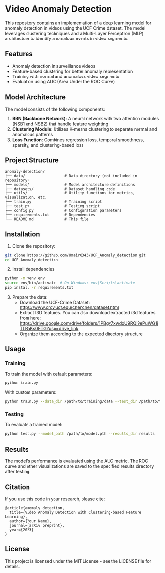 # Video Anomaly Detection

This repository contains an implementation of a deep learning model for anomaly detection in videos using the UCF Crime dataset. The model leverages clustering techniques and a Multi-Layer Perceptron (MLP) architecture to identify anomalous events in video segments.

## Features

- Anomaly detection in surveillance videos
- Feature-based clustering for better anomaly representation
- Training with normal and anomalous video segments
- Evaluation using AUC (Area Under the ROC Curve)

## Model Architecture

The model consists of the following components:

1. **BBN (Backbone Network)**: A neural network with two attention modules (NSB1 and NSB2) that handle feature weighting
2. **Clustering Module**: Utilizes K-means clustering to separate normal and anomalous patterns
3. **Loss Function**: Combines regression loss, temporal smoothness, sparsity, and clustering-based loss

## Project Structure

```
anomaly-detection/
├── data/                  # Data directory (not included in repository)
├── models/                # Model architecture definitions
├── datasets/              # Dataset handling code
├── utils/                 # Utility functions for metrics, visualization, etc.
├── train.py               # Training script
├── test.py                # Testing script
├── config.py              # Configuration parameters
├── requirements.txt       # Dependencies
└── README.md              # This file
```

## Installation

1. Clone the repository:
```bash
git clone https://github.com/Umair0343/UCF_Anomaly_detection.git
cd UCF_Anomaly_detection
```

2. Install dependencies:
```bash
python -m venv env
source env/bin/activate  # On Windows: env\Scripts\activate
pip install -r requirements.txt
```

3. Prepare the data:
   - Download the UCF-Crime Dataset: https://www.crcv.ucf.edu/chenchen/dataset.html
   - Extract I3D features. You can also download extracted i3d features from here: https://drive.google.com/drive/folders/1PBgv7xwdxU9RQI9ePuWG1jTLBaKs0ETG?usp=drive_link
   - Organize them according to the expected directory structure

## Usage

### Training

To train the model with default parameters:

```bash
python train.py
```

With custom parameters:

```bash
python train.py --data_dir /path/to/training/data --test_dir /path/to/test/data --epochs 10 --lr 0.0005
```

### Testing

To evaluate a trained model:

```bash
python test.py --model_path /path/to/model.pth --results_dir results
```

## Results

The model's performance is evaluated using the AUC metric. The ROC curve and other visualizations are saved to the specified results directory after testing.

## Citation

If you use this code in your research, please cite:

```
@article{anomaly_detection,
  title={Video Anomaly Detection with Clustering-based Feature Learning},
  author={Your Name},
  journal={arXiv preprint},
  year={2023}
}
```

## License

This project is licensed under the MIT License - see the LICENSE file for details.
